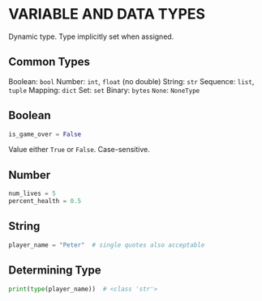 # VARIABLE AND DATA TYPES

Dynamic type. Type implicitly set when assigned.

## Common Types

Boolean: `bool`
Number: `int`, `float` (no double)
String: `str`
Sequence: `list`, `tuple`
Mapping: `dict`
Set: `set`
Binary: `bytes`
`None`: `NoneType`

## Boolean

```python
is_game_over = False
```

Value either `True` or `False`. Case-sensitive.

## Number

```python
num_lives = 5
percent_health = 0.5
```

## String

```python
player_name = "Peter"  # single quotes also acceptable
```

## Determining Type

```python
print(type(player_name))  # <class 'str'>
```
